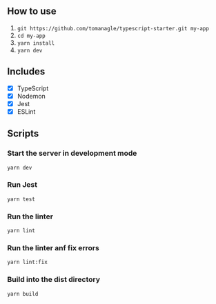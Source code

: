 ## How to use
1) ```git https://github.com/tomanagle/typescript-starter.git my-app```
2) ```cd my-app```
3) ```yarn install```
4) ```yarn dev```

## Includes
- [x] TypeScript
- [x] Nodemon
- [x] Jest
- [x] ESLint
  
## Scripts
### Start the server in development mode
```yarn dev```

### Run Jest
```yarn test```

### Run the linter
```yarn lint```

### Run the linter anf fix errors
```yarn lint:fix```

### Build into the dist directory
```yarn build```